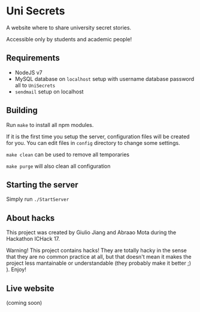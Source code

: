 # Uni Secrets

A website where to share university secret stories.

Accessible only by students and academic people!

## Requirements

* NodeJS v7
* MySQL database on `localhost` setup with username database password all to `UniSecrets`
* `sendmail` setup on localhost

## Building

Run `make` to install all npm modules.

If it is the first time you setup the server, configuration files will be created for you. You can edit files in `config` directory to change some settings.

`make clean` can be used to remove all temporaries

`make purge` will also clean all configuration

## Starting the server

Simply run `./StartServer`

## About hacks

This project was created by Giulio Jiang and Abraao Mota during the Hackathon ICHack 17.

Warning! This project contains hacks! They are totally hacky in the sense that they are no common practice at all, but that doesn't mean it makes the project less mantainable or understandable (they probably make it better ;) ). Enjoy!

## Live website

(coming soon)
